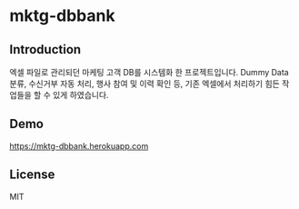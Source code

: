 # mktg-dbbank
 
## Introduction 
엑셀 파일로 관리되던 마케팅 고객 DB를 시스템화 한 프로젝트입니다. Dummy Data 분류, 수신거부 자동 처리, 행사 참여 및 이력 확인 등, 기존 엑셀에서 처리하기 힘든 작업들을 할 수 있게 하였습니다.

## Demo
https://mktg-dbbank.herokuapp.com

## License
MIT

